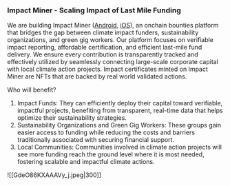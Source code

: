 ### Impact Miner - Scaling Impact of Last Mile Funding 
We are building Impact Miner ([Android](https://play.google.com/store/apps/details?id=com.company.atlantis&hl=en_IN&pli=1), [iOS](https://apps.apple.com/in/app/impact-miner/id6448894610)), an onchain bounties platform that bridges the gap between climate impact funders, sustainability organizations, and green gig workers. Our platform focuses on verifiable impact reporting, affordable certification, and efficient last-mile fund delivery. We ensure every contribution is transparently tracked and effectively utilized by seamlessly connecting large-scale corporate capital with local climate action projects. Impact certificates minted on Impact Miner are NFTs that are backed by real world validated actions.

Who will benefit?
1. Impact Funds: They can efficiently deploy their capital toward verifiable, impactful projects, benefiting from transparent, real-time data that helps optimize their sustainability strategies.
2. Sustainability Organizations and Green Gig Workers: These groups gain easier access to funding while reducing the costs and barriers traditionally associated with securing financial support.
3. Local Communities: Communities involved in climate action projects will see more funding reach the ground level where it is most needed, fostering scalable and impactful climate actions.

![[GdeO86KXAAAVy_j.jpeg|300]]
